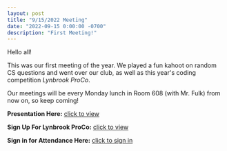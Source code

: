 ```yaml
---
layout: post
title: "9/15/2022 Meeting"
date: "2022-09-15 0:00:00 -0700"
description: "First Meeting!"
---
```


Hello all!

This was our first meeting of the year. We played a fun kahoot on random CS questions and went over our club, as well as this year's coding competition *Lynbrook ProCo*.

Our meetings will be every Monday lunch in Room 608 (with Mr. Fulk) from now on, so keep coming!

**Presentation Here:** [click to view](https://docs.google.com/presentation/d/13uU3GbHR4w6haXS9ge6lgyFmDordg4udSVxhoy9jBvg/edit?usp=sharing)

**Sign Up For Lynbrook ProCo:** [click to view](https://tinyurl.com/lynbrookprocoregistration)

**Sign in for Attendance Here:** [click to sign in](tinyurl.com/lynbrookcs915)
